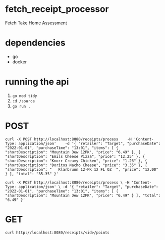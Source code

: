 # fetch_receipt_processor
Fetch Take Home Assessment

# dependencies
- go
- docker

# running the api
1. `go mod tidy`
2. `cd /source`
3. `go run .`

# POST
`curl -X POST http://localhost:8080/receipts/process    -H 'Content-Type: application/json'    -d '{
     "retailer": "Target",
     "purchaseDate": "2022-01-01",
     "purchaseTime": "13:01",
     "items": [
       {
         "shortDescription": "Mountain Dew 12PK",
         "price": "6.49"
       },
       {
         "shortDescription": "Emils Cheese Pizza",
         "price": "12.25"
       },
       {
         "shortDescription": "Knorr Creamy Chicken",
         "price": "1.26"
       },
       {
         "shortDescription": "Doritos Nacho Cheese",
         "price": "3.35"
       },
       {
         "shortDescription": "   Klarbrunn 12-PK 12 FL OZ  ",
         "price": "12.00"
       }
     ],
     "total": "35.35"
   }'`

   `curl -X POST http://localhost:8080/receipts/process \
   -H 'Content-Type: application/json' \
   -d '{
     "retailer": "Target",
     "purchaseDate": "2022-01-01",
     "purchaseTime": "13:01",
     "items": [
       {
         "shortDescription": "Mountain Dew 12PK",
         "price": "6.49"
       }
     ],
     "total": "6.49"
   }'
`

# GET
`curl http://localhost:8080/receipts/<id>/points`